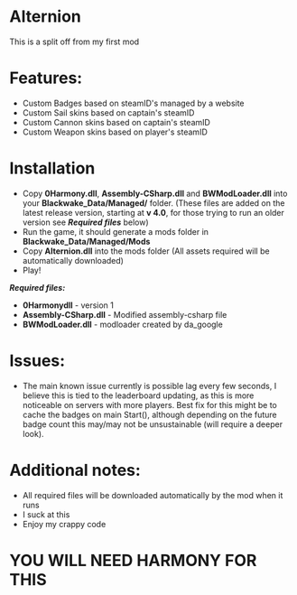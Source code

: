 # Alternion
This is a split off from my first mod

# Features:
 - Custom Badges based on steamID's managed by a website
 - Custom Sail skins based on captain's steamID
 - Custom Cannon skins based on captain's steamID
 - Custom Weapon skins based on player's steamID
 
# Installation
 - Copy **0Harmony.dll**, **Assembly-CSharp.dll** and **BWModLoader.dll** into your **Blackwake_Data/Managed/** folder.
   (These files are added on the latest release version, starting at **v 4.0**, for those trying to run an older version see ***Required files*** below)
 - Run the game, it should generate a mods folder in **Blackwake_Data/Managed/Mods**
 - Copy **Alternion.dll** into the mods folder
   (All assets required will be automatically downloaded)
 - Play!

***Required files:***
 - **0Harmonydll** - version 1
 - **Assembly-CSharp.dll** - Modified assembly-csharp file
 - **BWModLoader.dll** - modloader created by da_google
 
# Issues:
 - The main known issue currently is possible lag every few seconds, I believe this is tied to the leaderboard updating, as this is more noticeable on servers with more players. Best fix for this might be to cache the badges on main Start(), although depending on the future badge count this may/may not be unsustainable (will require a deeper look).
 
# Additional notes:
 - All required files will be downloaded automatically by the mod when it runs
 - I suck at this
 - Enjoy my crappy code

# YOU WILL NEED HARMONY FOR THIS
